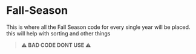 # Fall-Season
This is where all the Fall Season code for every single year will be placed. this will help with sorting and other things

> **⚠️ BAD CODE DONT USE ⚠️**
